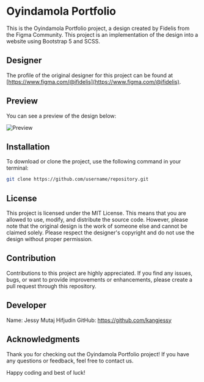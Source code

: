# Oyindamola Portfolio

This is the Oyindamola Portfolio project, a design created by Fidelis from the Figma Community. This project is an implementation of the design into a website using Bootstrap 5 and SCSS.

## Designer

The profile of the original designer for this project can be found at [https://www.figma.com/@ifidelis](https://www.figma.com/@ifidelis).

## Preview

You can see a preview of the design below:

![Preview](link_to_preview_image)

## Installation

To download or clone the project, use the following command in your terminal:

```bash
git clone https://github.com/username/repository.git
```

## License

This project is licensed under the MIT License. This means that you are allowed to use, modify, and distribute the source code. However, please note that the original design is the work of someone else and cannot be claimed solely. Please respect the designer's copyright and do not use the design without proper permission.

## Contribution

Contributions to this project are highly appreciated. If you find any issues, bugs, or want to provide improvements or enhancements, please create a pull request through this repository.

## Developer

Name: Jessy Mutaj Hifjudin
GitHub: https://github.com/kangjessy

## Acknowledgments

Thank you for checking out the Oyindamola Portfolio project! If you have any questions or feedback, feel free to contact us.

Happy coding and best of luck!
